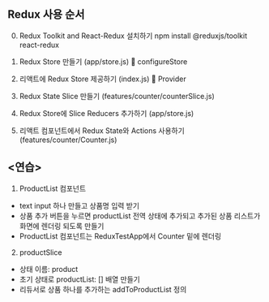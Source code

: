 ## Redux 사용 순서
0. Redux Toolkit and React-Redux 설치하기
npm install @reduxjs/toolkit react-redux

1. Redux Store 만들기 (app/store.js) 💙 configureStore

2. 리액트에 Redux Store 제공하기 (index.js) 💙 Provider

3. Redux State Slice 만들기 (features/counter/counterSlice.js)

4. Redux Store에 Slice Reducers 추가하기 (app/store.js)

5. 리액트 컴포넌트에서 Redux State와 Actions 사용하기 (features/counter/Counter.js)

## <연습>
1. ProductList 컴포넌트
- text input 하나 만들고 상품명 입력 받기
- 상품 추가 버튼을 누르면 productList 전역 상태에 추가되고 
추가된 상품 리스트가 화면에 렌더링 되도록 만들기
- ProductList 컴포넌트는 ReduxTestApp에서 Counter 밑에 렌더링

2. productSlice 
- 상태 이름: product
- 초기 상태로 productList: [] 배열 만들기
- 리듀서로 상품 하나를 추가하는 addToProductList 정의